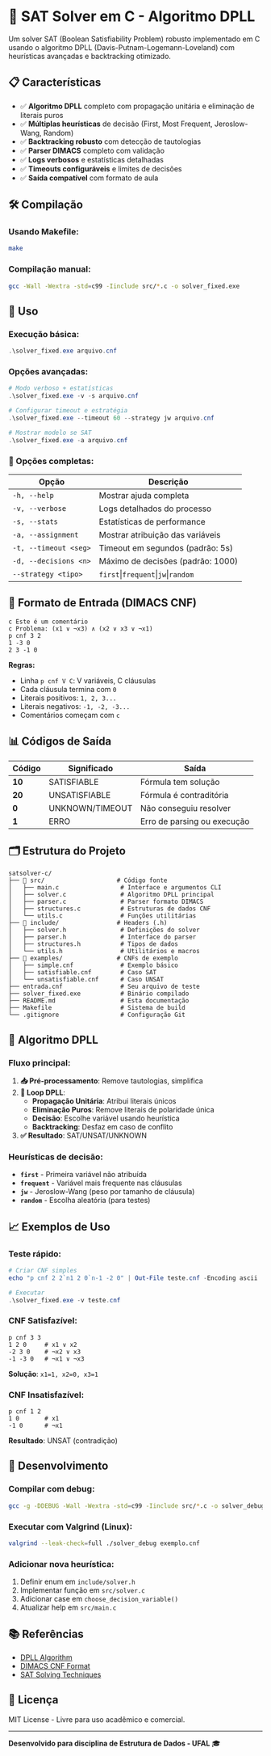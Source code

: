 # 🧠 SAT Solver em C - Algoritmo DPLL

Um solver SAT (Boolean Satisfiability Problem) robusto implementado em C usando o algoritmo DPLL (Davis-Putnam-Logemann-Loveland) com heurísticas avançadas e backtracking otimizado.

## 📋 Características

- ✅ **Algoritmo DPLL** completo com propagação unitária e eliminação de literais puros
- ✅ **Múltiplas heurísticas** de decisão (First, Most Frequent, Jeroslow-Wang, Random)
- ✅ **Backtracking robusto** com detecção de tautologias
- ✅ **Parser DIMACS** completo com validação
- ✅ **Logs verbosos** e estatísticas detalhadas
- ✅ **Timeouts configuráveis** e limites de decisões
- ✅ **Saída compatível** com formato de aula

## 🛠️ Compilação

### Usando Makefile:
```bash
make
```

### Compilação manual:
```bash
gcc -Wall -Wextra -std=c99 -Iinclude src/*.c -o solver_fixed.exe
```

## 🚀 Uso

### Execução básica:
```powershell
.\solver_fixed.exe arquivo.cnf
```

### Opções avançadas:
```powershell
# Modo verboso + estatísticas
.\solver_fixed.exe -v -s arquivo.cnf

# Configurar timeout e estratégia
.\solver_fixed.exe --timeout 60 --strategy jw arquivo.cnf

# Mostrar modelo se SAT
.\solver_fixed.exe -a arquivo.cnf
```

### 📖 Opções completas:
| Opção | Descrição |
|-------|-----------|
| `-h, --help` | Mostrar ajuda completa |
| `-v, --verbose` | Logs detalhados do processo |
| `-s, --stats` | Estatísticas de performance |
| `-a, --assignment` | Mostrar atribuição das variáveis |
| `-t, --timeout <seg>` | Timeout em segundos (padrão: 5s) |
| `-d, --decisions <n>` | Máximo de decisões (padrão: 1000) |
| `--strategy <tipo>` | `first`\|`frequent`\|`jw`\|`random` |

## 📄 Formato de Entrada (DIMACS CNF)

```
c Este é um comentário
c Problema: (x1 ∨ ¬x3) ∧ (x2 ∨ x3 ∨ ¬x1)
p cnf 3 2
1 -3 0
2 3 -1 0
```

**Regras:**
- Linha `p cnf V C`: V variáveis, C cláusulas
- Cada cláusula termina com `0`
- Literais positivos: `1, 2, 3...`
- Literais negativos: `-1, -2, -3...`
- Comentários começam com `c`

## 📊 Códigos de Saída

| Código | Significado | Saída |
|--------|-------------|-------|
| **10** | SATISFIABLE | Fórmula tem solução |
| **20** | UNSATISFIABLE | Fórmula é contraditória |
| **0** | UNKNOWN/TIMEOUT | Não conseguiu resolver |
| **1** | ERRO | Erro de parsing ou execução |

## 🗂️ Estrutura do Projeto

```
satsolver-c/
├── 📁 src/                    # Código fonte
│   ├── main.c                 # Interface e argumentos CLI
│   ├── solver.c               # Algoritmo DPLL principal  
│   ├── parser.c               # Parser formato DIMACS
│   ├── structures.c           # Estruturas de dados CNF
│   └── utils.c                # Funções utilitárias
├── 📁 include/                # Headers (.h)
│   ├── solver.h               # Definições do solver
│   ├── parser.h               # Interface do parser
│   ├── structures.h           # Tipos de dados
│   └── utils.h                # Utilitários e macros
├── 📁 examples/               # CNFs de exemplo
│   ├── simple.cnf             # Exemplo básico
│   ├── satisfiable.cnf        # Caso SAT
│   └── unsatisfiable.cnf      # Caso UNSAT
├── entrada.cnf                # Seu arquivo de teste
├── solver_fixed.exe           # Binário compilado
├── README.md                  # Esta documentação
├── Makefile                   # Sistema de build
└── .gitignore                 # Configuração Git
```

## 🧮 Algoritmo DPLL

### Fluxo principal:
1. **📥 Pré-processamento**: Remove tautologias, simplifica
2. **🔄 Loop DPLL**:
   - **Propagação Unitária**: Atribui literais únicos
   - **Eliminação Puros**: Remove literais de polaridade única  
   - **Decisão**: Escolhe variável usando heurística
   - **Backtracking**: Desfaz em caso de conflito
3. **✅ Resultado**: SAT/UNSAT/UNKNOWN

### Heurísticas de decisão:
- **`first`** - Primeira variável não atribuída
- **`frequent`** - Variável mais frequente nas cláusulas
- **`jw`** - Jeroslow-Wang (peso por tamanho de cláusula)
- **`random`** - Escolha aleatória (para testes)

## 📈 Exemplos de Uso

### Teste rápido:
```powershell
# Criar CNF simples
echo "p cnf 2 2`n1 2 0`n-1 -2 0" | Out-File teste.cnf -Encoding ascii

# Executar
.\solver_fixed.exe -v teste.cnf
```

### CNF Satisfazível:
```
p cnf 3 3
1 2 0     # x1 ∨ x2  
-2 3 0    # ¬x2 ∨ x3
-1 -3 0   # ¬x1 ∨ ¬x3
```
**Solução**: `x1=1, x2=0, x3=1`

### CNF Insatisfazível:
```  
p cnf 1 2
1 0       # x1
-1 0      # ¬x1
```
**Resultado**: UNSAT (contradição)

## 🔧 Desenvolvimento

### Compilar com debug:
```bash
gcc -g -DDEBUG -Wall -Wextra -std=c99 -Iinclude src/*.c -o solver_debug.exe
```

### Executar com Valgrind (Linux):
```bash
valgrind --leak-check=full ./solver_debug exemplo.cnf
```

### Adicionar nova heurística:
1. Definir enum em `include/solver.h`
2. Implementar função em `src/solver.c`  
3. Adicionar case em `choose_decision_variable()`
4. Atualizar help em `src/main.c`

## 📚 Referências

- [DPLL Algorithm](https://en.wikipedia.org/wiki/DPLL_algorithm)
- [DIMACS CNF Format](http://www.satcompetition.org/2009/format-benchmarks2009.html)
- [SAT Solving Techniques](https://baldur.iti.kit.edu/sat/)

## 📄 Licença

MIT License - Livre para uso acadêmico e comercial.

---

**Desenvolvido para disciplina de Estrutura de Dados - UFAL** 🎓